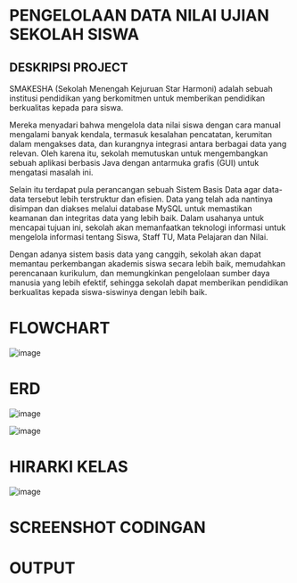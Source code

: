 # PENGELOLAAN DATA NILAI UJIAN SEKOLAH SISWA
## DESKRIPSI PROJECT

SMAKESHA (Sekolah Menengah Kejuruan Star Harmoni) adalah sebuah institusi pendidikan yang berkomitmen untuk memberikan pendidikan berkualitas kepada para siswa. 

Mereka menyadari bahwa mengelola data nilai siswa dengan cara manual mengalami banyak kendala, termasuk kesalahan pencatatan, kerumitan dalam mengakses data, dan kurangnya integrasi antara berbagai data yang relevan. Oleh karena itu, sekolah memutuskan untuk mengembangkan sebuah aplikasi berbasis Java dengan antarmuka grafis (GUI) untuk mengatasi masalah ini. 

  Selain itu terdapat pula perancangan sebuah Sistem Basis Data agar data-data tersebut lebih terstruktur dan efisien. Data yang telah ada nantinya disimpan dan diakses melalui database MySQL untuk memastikan keamanan dan integritas data yang lebih baik. Dalam usahanya untuk mencapai tujuan ini, sekolah akan memanfaatkan teknologi informasi untuk mengelola informasi tentang Siswa, Staff TU, Mata Pelajaran dan Nilai. 

Dengan adanya sistem basis data yang canggih, sekolah akan dapat memantau perkembangan akademis siswa secara lebih baik, memudahkan perencanaan kurikulum, dan memungkinkan pengelolaan sumber daya manusia yang lebih efektif, sehingga sekolah dapat memberikan pendidikan berkualitas kepada siswa-siswinya dengan lebih baik.  

# FLOWCHART 
![image](https://github.com/PA-PBOxDBD/PA-PBO-DBD-KELOMPOK-24/assets/121924124/0fc262b3-9ab4-47e6-9e53-3a667da12011)



# ERD
![image](https://github.com/PA-PBOxDBD/PA-PBO-DBD-KELOMPOK-24/assets/121924124/af6be1ea-d8d1-4043-bb27-4ed1b4bef17a)

![image](https://github.com/PA-PBOxDBD/PA-PBO-DBD-KELOMPOK-24/assets/121924124/782bc04f-d53e-4935-942f-a80a1053417c)


# HIRARKI KELAS
![image](https://github.com/PA-PBOxDBD/PA-PBO-DBD-KELOMPOK-24/assets/121924124/83ea1334-8522-4989-b765-f6b975b3c8fc)


# SCREENSHOT CODINGAN
# OUTPUT 
